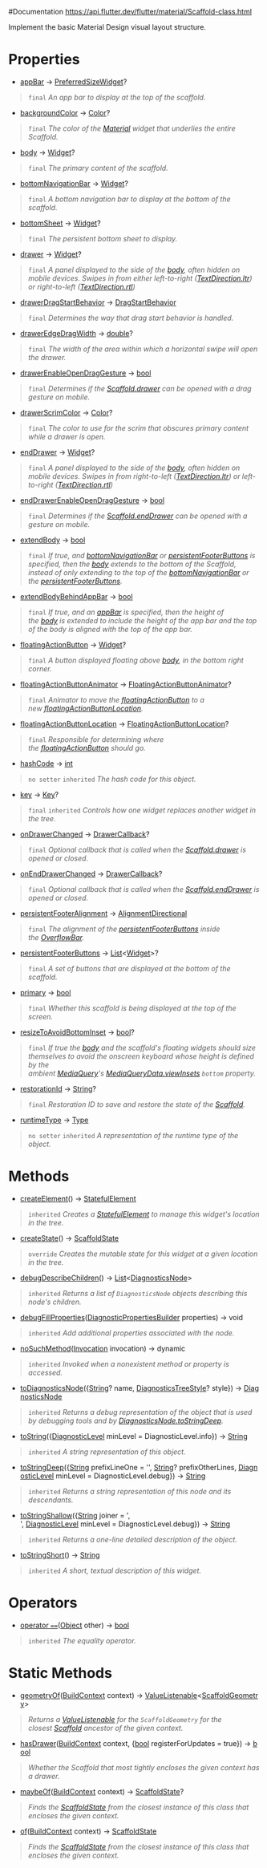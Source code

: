 #Documentation
https://api.flutter.dev/flutter/material/Scaffold-class.html

Implement the basic Material Design visual layout structure.
# Properties

- [appBar](https://api.flutter.dev/flutter/material/Scaffold/appBar.html) → [PreferredSizeWidget](https://api.flutter.dev/flutter/widgets/PreferredSizeWidget-class.html)?
> `final`
> *An app bar to display at the top of the scaffold.*

- [backgroundColor](https://api.flutter.dev/flutter/material/Scaffold/backgroundColor.html) → [Color](https://api.flutter.dev/flutter/dart-ui/Color-class.html)?
> `final`
> *The color of the [Material](https://api.flutter.dev/flutter/material/Material-class.html) widget that underlies the entire Scaffold.*

- [body](https://api.flutter.dev/flutter/material/Scaffold/body.html) → [Widget](https://api.flutter.dev/flutter/widgets/Widget-class.html)?
> `final`
> *The primary content of the scaffold.*

- [bottomNavigationBar](https://api.flutter.dev/flutter/material/Scaffold/bottomNavigationBar.html) → [Widget](https://api.flutter.dev/flutter/widgets/Widget-class.html)?
> `final`
> *A bottom navigation bar to display at the bottom of the scaffold.*

- [bottomSheet](https://api.flutter.dev/flutter/material/Scaffold/bottomSheet.html) → [Widget](https://api.flutter.dev/flutter/widgets/Widget-class.html)?
> `final`
> *The persistent bottom sheet to display.*

- [drawer](https://api.flutter.dev/flutter/material/Scaffold/drawer.html) → [Widget](https://api.flutter.dev/flutter/widgets/Widget-class.html)?
> `final`
> *A panel displayed to the side of the [body](https://api.flutter.dev/flutter/material/Scaffold/body.html), often hidden on mobile devices. Swipes in from either left-to-right ([TextDirection.ltr](https://api.flutter.dev/flutter/dart-ui/TextDirection.html)) or right-to-left ([TextDirection.rtl](https://api.flutter.dev/flutter/dart-ui/TextDirection.html))*

- [drawerDragStartBehavior](https://api.flutter.dev/flutter/material/Scaffold/drawerDragStartBehavior.html) → [DragStartBehavior](https://api.flutter.dev/flutter/gestures/DragStartBehavior.html)
> `final`
> *Determines the way that drag start behavior is handled.*

- [drawerEdgeDragWidth](https://api.flutter.dev/flutter/material/Scaffold/drawerEdgeDragWidth.html) → [double](https://api.flutter.dev/flutter/dart-core/double-class.html)?
> `final`
> *The width of the area within which a horizontal swipe will open the drawer.*

- [drawerEnableOpenDragGesture](https://api.flutter.dev/flutter/material/Scaffold/drawerEnableOpenDragGesture.html) → [bool](https://api.flutter.dev/flutter/dart-core/bool-class.html)
> `final`
> *Determines if the [Scaffold.drawer](https://api.flutter.dev/flutter/material/Scaffold/drawer.html) can be opened with a drag gesture on mobile.*

- [drawerScrimColor](https://api.flutter.dev/flutter/material/Scaffold/drawerScrimColor.html) → [Color](https://api.flutter.dev/flutter/dart-ui/Color-class.html)?
> `final`
> *The color to use for the scrim that obscures primary content while a drawer is open.*

- [endDrawer](https://api.flutter.dev/flutter/material/Scaffold/endDrawer.html) → [Widget](https://api.flutter.dev/flutter/widgets/Widget-class.html)?
> `final`
> *A panel displayed to the side of the [body](https://api.flutter.dev/flutter/material/Scaffold/body.html), often hidden on mobile devices. Swipes in from right-to-left ([TextDirection.ltr](https://api.flutter.dev/flutter/dart-ui/TextDirection.html)) or left-to-right ([TextDirection.rtl](https://api.flutter.dev/flutter/dart-ui/TextDirection.html))*

- [endDrawerEnableOpenDragGesture](https://api.flutter.dev/flutter/material/Scaffold/endDrawerEnableOpenDragGesture.html) → [bool](https://api.flutter.dev/flutter/dart-core/bool-class.html)
> `final`
> *Determines if the [Scaffold.endDrawer](https://api.flutter.dev/flutter/material/Scaffold/endDrawer.html) can be opened with a gesture on mobile.*

- [extendBody](https://api.flutter.dev/flutter/material/Scaffold/extendBody.html) → [bool](https://api.flutter.dev/flutter/dart-core/bool-class.html)
> `final`
> *If true, and [bottomNavigationBar](https://api.flutter.dev/flutter/material/Scaffold/bottomNavigationBar.html) or [persistentFooterButtons](https://api.flutter.dev/flutter/material/Scaffold/persistentFooterButtons.html) is specified, then the [body](https://api.flutter.dev/flutter/material/Scaffold/body.html) extends to the bottom of the Scaffold, instead of only extending to the top of the [bottomNavigationBar](https://api.flutter.dev/flutter/material/Scaffold/bottomNavigationBar.html) or the [persistentFooterButtons](https://api.flutter.dev/flutter/material/Scaffold/persistentFooterButtons.html).*

- [extendBodyBehindAppBar](https://api.flutter.dev/flutter/material/Scaffold/extendBodyBehindAppBar.html) → [bool](https://api.flutter.dev/flutter/dart-core/bool-class.html)
> `final`
> *If true, and an [appBar](https://api.flutter.dev/flutter/material/Scaffold/appBar.html) is specified, then the height of the [body](https://api.flutter.dev/flutter/material/Scaffold/body.html) is extended to include the height of the app bar and the top of the body is aligned with the top of the app bar.*

- [floatingActionButton](https://api.flutter.dev/flutter/material/Scaffold/floatingActionButton.html) → [Widget](https://api.flutter.dev/flutter/widgets/Widget-class.html)?
> `final`
> *A button displayed floating above [body](https://api.flutter.dev/flutter/material/Scaffold/body.html), in the bottom right corner.*

- [floatingActionButtonAnimator](https://api.flutter.dev/flutter/material/Scaffold/floatingActionButtonAnimator.html) → [FloatingActionButtonAnimator](https://api.flutter.dev/flutter/materialFloatingActionButtonAnimator-class.html)?
> `final`
> *Animator to move the [floatingActionButton](https://api.flutter.dev/flutter/material/Scaffold/floatingActionButton.html) to a new [floatingActionButtonLocation](https://api.flutter.dev/flutter/material/Scaffold/floatingActionButtonLocation.html).*

- [floatingActionButtonLocation](https://api.flutter.dev/flutter/material/Scaffold/floatingActionButtonLocation.html) → [FloatingActionButtonLocation](https://api.flutter.dev/flutter/materialFloatingActionButtonLocation-class.html)?
> `final`
> *Responsible for determining where the [floatingActionButton](https://api.flutter.dev/flutter/material/Scaffold/floatingActionButton.html) should go.*

- [hashCode](https://api.flutter.dev/flutter/widgets/Widget/hashCode.html) → [int](https://api.flutter.dev/flutter/dart-core/int-class.html)
> `no setter`
> `inherited`
> *The hash code for this object.*

- [key](https://api.flutter.dev/flutter/widgets/Widget/key.html) → [Key](https://api.flutter.dev/flutter/foundation/Key-class.html)?
> `final`
> `inherited`
> *Controls how one widget replaces another widget in the tree.*

- [onDrawerChanged](https://api.flutter.dev/flutter/material/Scaffold/onDrawerChanged.html) → [DrawerCallback](https://api.flutter.dev/flutter/material/DrawerCallback.html)?
> `final`
> *Optional callback that is called when the [Scaffold.drawer](https://api.flutter.dev/flutter/material/Scaffold/drawer.html) is opened or closed.*

- [onEndDrawerChanged](https://api.flutter.dev/flutter/material/Scaffold/onEndDrawerChanged.html) → [DrawerCallback](https://api.flutter.dev/flutter/material/DrawerCallback.html)?
> `final`
> *Optional callback that is called when the [Scaffold.endDrawer](https://api.flutter.dev/flutter/material/Scaffold/endDrawer.html) is opened or closed.*

- [persistentFooterAlignment](https://api.flutter.dev/flutter/material/Scaffold/persistentFooterAlignment.html) → [AlignmentDirectional](https://api.flutter.dev/flutter/painting/AlignmentDirectional-class.html)
> `final`
> *The alignment of the [persistentFooterButtons](https://api.flutter.dev/flutter/material/Scaffold/persistentFooterButtons.html) inside the [OverflowBar](https://api.flutter.dev/flutter/widgets/OverflowBar-class.html).*

- [persistentFooterButtons](https://api.flutter.dev/flutter/material/Scaffold/persistentFooterButtons.html) → [List](https://api.flutter.dev/flutter/dart-core/List-class.html)<[Widget](https://api.flutter.dev/flutter/widgets/Widget-class.html)>?
> `final`
> *A set of buttons that are displayed at the bottom of the scaffold.*

- [primary](https://api.flutter.dev/flutter/material/Scaffold/primary.html) → [bool](https://api.flutter.dev/flutter/dart-core/bool-class.html)
> `final`
> *Whether this scaffold is being displayed at the top of the screen.*

- [resizeToAvoidBottomInset](https://api.flutter.dev/flutter/material/Scaffold/resizeToAvoidBottomInset.html) → [bool](https://api.flutter.dev/flutter/dart-core/bool-class.html)?
> `final`
> *If true the [body](https://api.flutter.dev/flutter/material/Scaffold/body.html) and the scaffold's floating widgets should size themselves to avoid the onscreen keyboard whose height is defined by the ambient [MediaQuery](https://api.flutter.dev/flutter/widgets/MediaQuery-class.html)'s [MediaQueryData.viewInsets](https://api.flutter.dev/flutter/widgets/MediaQueryData/viewInsets.html) `bottom` property.*

- [restorationId](https://api.flutter.dev/flutter/material/Scaffold/restorationId.html) → [String](https://api.flutter.dev/flutter/dart-core/String-class.html)?
> `final`
> *Restoration ID to save and restore the state of the [Scaffold](https://api.flutter.dev/flutter/material/Scaffold-class.html).*

- [runtimeType](https://api.flutter.dev/flutter/dart-core/Object/runtimeType.html) → [Type](https://api.flutter.dev/flutter/dart-core/Type-class.html)
> `no setter`
> `inherited`
> *A representation of the runtime type of the object.*

# Methods

- [createElement](https://api.flutter.dev/flutter/widgets/StatefulWidget/createElement.html)() → [StatefulElement](https://api.flutter.dev/flutter/widgets/StatefulElement-class.html)
> `inherited`
> *Creates a [StatefulElement](https://api.flutter.dev/flutter/widgets/StatefulElement-class.html) to manage this widget's location in the tree.*

- [createState](https://api.flutter.dev/flutter/material/Scaffold/createState.html)() → [ScaffoldState](https://api.flutter.dev/flutter/material/ScaffoldState-class.html)
> `override`
> *Creates the mutable state for this widget at a given location in the tree.*

- [debugDescribeChildren](https://api.flutter.dev/flutter/foundation/DiagnosticableTree/debugDescribeChildren.html)() → [List](https://api.flutter.dev/flutter/dart-core/List-class.html)<[DiagnosticsNode](https://api.flutter.dev/flutter/foundation/DiagnosticsNode-class.html)>
> `inherited`
> *Returns a list of `DiagnosticsNode` objects describing this node's children.*

- [debugFillProperties](https://api.flutter.dev/flutter/widgets/Widget/debugFillProperties.html)([DiagnosticPropertiesBuilder](https://api.flutter.dev/flutter/foundation/DiagnosticPropertiesBuilder-class.html) properties) → void
> `inherited`
> *Add additional properties associated with the node.*

- [noSuchMethod](https://api.flutter.dev/flutter/dart-core/Object/noSuchMethod.html)([Invocation](https://api.flutter.dev/flutter/dart-core/Invocation-class.html) invocation) → dynamic
> `inherited`
> *Invoked when a nonexistent method or property is accessed.*

- [toDiagnosticsNode](https://api.flutter.dev/flutter/foundation/DiagnosticableTree/toDiagnosticsNode.html)({[String](https://api.flutter.dev/flutter/dart-core/String-class.html)? name, [DiagnosticsTreeStyle](https://api.flutter.dev/flutter/foundation/DiagnosticsTreeStyle.html)? style}) → [DiagnosticsNode](https://api.flutter.dev/flutter/foundation/DiagnosticsNode-class.html)
> `inherited`
> *Returns a debug representation of the object that is used by debugging tools and by [DiagnosticsNode.toStringDeep](https://api.flutter.dev/flutter/foundation/DiagnosticsNode/toStringDeep.html).*

- [toString](https://api.flutter.dev/flutter/foundation/Diagnosticable/toString.html)({[DiagnosticLevel](https://api.flutter.dev/flutter/foundation/DiagnosticLevel.html) minLevel = DiagnosticLevel.info}) → [String](https://api.flutter.dev/flutter/dart-core/String-class.html)
> `inherited`
> *A string representation of this object.*

- [toStringDeep](https://api.flutter.dev/flutter/foundation/DiagnosticableTree/toStringDeep.html)({[String](https://api.flutter.dev/flutter/dart-core/String-class.html) prefixLineOne = '', [String](https://api.flutter.dev/flutter/dart-core/String-class.html)? prefixOtherLines, [DiagnosticLevel](https://api.flutter.dev/flutter/foundation/DiagnosticLevel.html) minLevel = DiagnosticLevel.debug}) → [String](https://api.flutter.dev/flutter/dart-core/String-class.html)
> `inherited`
> *Returns a string representation of this node and its descendants.*

- [toStringShallow](https://api.flutter.dev/flutter/foundation/DiagnosticableTree/toStringShallow.html)({[String](https://api.flutter.dev/flutter/dart-core/String-class.html) joiner = ', ', [DiagnosticLevel](https://api.flutter.dev/flutter/foundation/DiagnosticLevel.html) minLevel = DiagnosticLevel.debug}) → [String](https://api.flutter.dev/flutter/dart-core/String-class.html)
> `inherited`
> *Returns a one-line detailed description of the object.*

- [toStringShort](https://api.flutter.dev/flutter/widgets/Widget/toStringShort.html)() → [String](https://api.flutter.dev/flutter/dart-core/String-class.html)
> `inherited`
> *A short, textual description of this widget.*

# Operators

- [operator `==`](https://api.flutter.dev/flutter/widgets/Widget/operator_equals.html)([Object](https://api.flutter.dev/flutter/dart-core/Object-class.html) other) → [bool](https://api.flutter.dev/flutter/dart-core/bool-class.html)
> `inherited`
> *The equality operator.*

# Static Methods

- [geometryOf](https://api.flutter.dev/flutter/material/Scaffold/geometryOf.html)([BuildContext](https://api.flutter.dev/flutter/widgets/BuildContext-class.html) context) → [ValueListenable](https://api.flutter.dev/flutter/foundation/ValueListenable-class.html)<[ScaffoldGeometry](https://api.flutter.dev/flutter/material/ScaffoldGeometry-class.html)>
> *Returns a [ValueListenable](https://api.flutter.dev/flutter/foundation/ValueListenable-class.html) for the `ScaffoldGeometry` for the closest [Scaffold](https://api.flutter.dev/flutter/material/Scaffold-class.html) ancestor of the given context.*

- [hasDrawer](https://api.flutter.dev/flutter/material/Scaffold/hasDrawer.html)([BuildContext](https://api.flutter.dev/flutter/widgets/BuildContext-class.html) context, {[bool](https://api.flutter.dev/flutter/dart-core/bool-class.html) registerForUpdates = true}) → [bool](https://api.flutter.dev/flutter/dart-core/bool-class.html)
> *Whether the Scaffold that most tightly encloses the given context has a drawer.*

- [maybeOf](https://api.flutter.dev/flutter/material/Scaffold/maybeOf.html)([BuildContext](https://api.flutter.dev/flutter/widgets/BuildContext-class.html) context) → [ScaffoldState](https://api.flutter.dev/flutter/material/ScaffoldState-class.html)?
> *Finds the [ScaffoldState](https://api.flutter.dev/flutter/material/ScaffoldState-class.html) from the closest instance of this class that encloses the given context.*

- [of](https://api.flutter.dev/flutter/material/Scaffold/of.html)([BuildContext](https://api.flutter.dev/flutter/widgets/BuildContext-class.html) context) → [ScaffoldState](https://api.flutter.dev/flutter/material/ScaffoldState-class.html)
> *Finds the [ScaffoldState](https://api.flutter.dev/flutter/material/ScaffoldState-class.html) from the closest instance of this class that encloses the given context.*